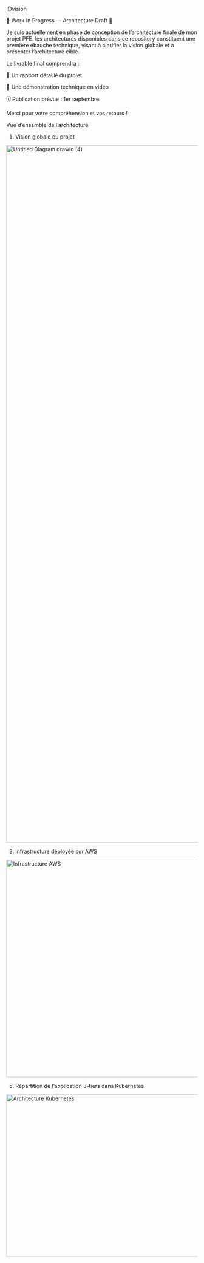 IOvision

🚧 Work In Progress — Architecture Draft 🚧

Je suis actuellement en phase de conception de l’architecture finale de mon projet PFE.
les architectures disponibles dans ce repository constituent une première ébauche technique, visant à clarifier la vision globale et à présenter l’architecture cible.

Le livrable final comprendra :

📄 Un rapport détaillé du projet

🎥 Une démonstration technique en vidéo

🗓️ Publication prévue : 1er septembre

Merci pour votre compréhension et vos retours !

Vue d’ensemble de l’architecture
1. Vision globale du projet
   
<img width="2815" height="1837" alt="Untitled Diagram drawio (4)" src="https://github.com/user-attachments/assets/6fefbc8c-4c0f-4b28-a0a1-18f57729caf3" />

3. Infrastructure déployée sur AWS
   
<img width="733" height="573" alt="Infrastructure AWS" src="https://github.com/user-attachments/assets/399c32de-e389-4b8f-850c-706d3011518a" />

5. Répartition de l’application 3-tiers dans Kubernetes
   
<img width="1187" height="427" alt="Architecture Kubernetes" src="https://github.com/user-attachments/assets/1e643135-69c7-44f7-895d-04e56914c4c8" />
